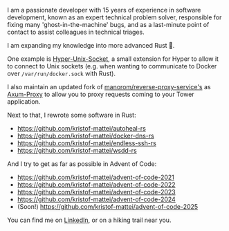 I am a passionate developer with 15 years of experience in software development, known as an expert technical problem solver, responsible for fixing many 'ghost-in-the-machine' bugs, and as a last-minute point of contact to assist colleagues in technical triages.

I am expanding my knowledge into more advanced Rust 🦀.

One example is [Hyper-Unix-Socket](https://github.com/kristof-mattei/hyper-unix-socket), a small extension for Hyper to allow it to connect to Unix sockets (e.g. when wanting to communicate to Docker over `/var/run/docker.sock` with Rust).

I also maintain an updated fork of [manorom/reverse-proxy-service's](https://github.com/manorom/reverse-proxy-service) as [Axum-Proxy](https://github.com/kristof-mattei/axum-proxy) to allow you to proxy requests coming to your Tower application.

Next to that, I rewrote some software in Rust:

- https://github.com/kristof-mattei/autoheal-rs
- https://github.com/kristof-mattei/docker-dns-rs
- https://github.com/kristof-mattei/endless-ssh-rs
- https://github.com/kristof-mattei/wsdd-rs

And I try to get as far as possible in Advent of Code:

- https://github.com/kristof-mattei/advent-of-code-2021
- https://github.com/kristof-mattei/advent-of-code-2022
- https://github.com/kristof-mattei/advent-of-code-2023
- https://github.com/kristof-mattei/advent-of-code-2024
- (Soon!) https://github.com/kristof-mattei/advent-of-code-2025

You can find me on [LinkedIn](https://linkedin.com/in/kristofmattei), or on a hiking trail near you.

